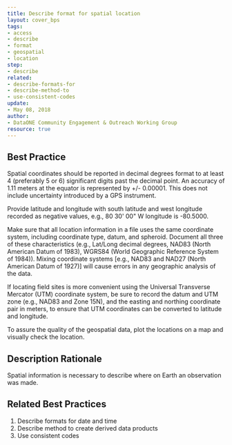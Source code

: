 ```yaml
---
title: Describe format for spatial location
layout: cover_bps
tags:
- access
- describe
- format
- geospatial
- location
step:
- describe
related:
- describe-formats-for
- describe-method-to
- use-consistent-codes
update:
- May 08, 2018
author:
- DataONE Community Engagement & Outreach Working Group
resource: true
---
```


## Best Practice
Spatial coordinates should be reported in decimal degrees format to at least 4 (preferably 5 or 6) significant digits past the decimal point. An accuracy of 1.11 meters at the equator is represented by +/- 0.00001. This does not include uncertainty introduced by a GPS instrument.

Provide latitude and longitude with south latitude and west longitude recorded as negative values, e.g., 80 30' 00" W longitude is -80.5000.

Make sure that all location information in a file uses the same coordinate system, including coordinate type, datum, and spheroid. Document all three of these characteristics (e.g., Lat/Long decimal degrees, NAD83 (North American Datum of 1983), WGRS84 (World Geographic Reference System of 1984)). Mixing coordinate systems [e.g., NAD83 and NAD27 (North American Datum of 1927)] will cause errors in any geographic analysis of the data.

If locating field sites is more convenient using the Universal Transverse Mercator (UTM) coordinate system, be sure to record the datum and UTM zone (e.g., NAD83 and Zone 15N), and the easting and northing coordinate pair in meters, to ensure that UTM coordinates can be converted to latitude and longitude.

To assure the quality of the geospatial data, plot the locations on a map and visually check the location.

## Description Rationale
Spatial information is necessary to describe where on Earth an observation was made.

## Related Best Practices
1. Describe formats for date and time
2. Describe method to create derived data products
3. Use consistent codes
